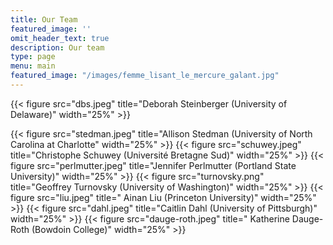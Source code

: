 ```yaml
---
title: Our Team
featured_image: ''
omit_header_text: true
description: Our team
type: page
menu: main
featured_image: "/images/femme_lisant_le_mercure_galant.jpg"
---
```


{{< figure src="dbs.jpeg" title="Deborah Steinberger (University of Delaware)" width="25%" >}}

{{< figure src="stedman.jpeg" title="Allison Stedman (University of North Carolina at Charlotte" width="25%" >}}
{{< figure src="schuwey.jpeg" title="Christophe Schuwey (Université Bretagne Sud)" width="25%" >}}
{{< figure src="perlmutter.jpeg" title="Jennifer Perlmutter (Portland State University)" width="25%" >}}
{{< figure src="turnovsky.png" title="Geoffrey Turnovsky (University of Washington)" width="25%" >}}
{{< figure src="liu.jpeg" title=" Ainan Liu (Princeton University)" width="25%" >}}
{{< figure src="dahl.jpeg" title="Caitlin Dahl (University of Pittsburgh)" width="25%" >}}
{{< figure src="dauge-roth.jpeg" title=" Katherine Dauge-Roth (Bowdoin College)" width="25%" >}}
